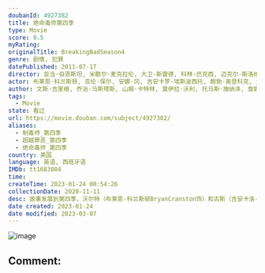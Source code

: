 ```yaml
---
doubanId: 4927382
title: 绝命毒师第四季
type: Movie
score: 9.5
myRating: 
originalTitle: BreakingBadSeason4
genre: 剧情, 犯罪
datePublished: 2011-07-17
director: 亚当·伯恩斯坦, 米歇尔·麦克拉伦, 大卫·斯雷德, 科林·巴克西, 迈克尔·斯洛维斯, 皮特·古尔德, 约翰·伦克, 泰瑞·麦克多诺, 斯科特·怀南特, 文斯·吉里根
actor: 布莱恩·科兰斯顿, 亚伦·保尔, 安娜·冈, 吉安卡罗·埃斯波西托, 鲍勃·奥登科克, 大卫·科斯塔贝尔, 耶利米·比特绥, 拉韦尔·克劳福德, 查尔斯·贝克, 萨拉·明妮奇, 冈萨洛·门内德斯, ·布兰科, 卡尔洛·罗塔, 哈维尔·格拉杰达, ·迈克尔·奥利瓦, 迈克尔·肖姆斯·维尔斯, 杰尔·伯恩斯, 史蒂芬·迈克尔·克扎达, 布拉克·贝里斯, 杰瑞米·霍华德, 奈杰尔·吉布斯, 杰森·道格拉斯, 比尔·伯尔, 斯蒂文·鲍尔, 乔纳森·班克斯, 迪恩·诺里斯, 马克·马戈利斯, 艾米莉·里奥斯, 贝琪·勃兰特, 罗伯茨·布洛瑟姆, 马特·琼斯, 吉姆·比弗, 达蒙·海瑞曼, ·米特, 蒂娜·帕克, 莫里斯·孔特, 克里斯托弗·科辛斯
author: 文斯·吉里根, 乔治·马斯塔斯, 山姆·卡特林, 莫伊拉·沃利, 托马斯·施纳泽, 詹妮弗·哈金森, 皮特·古尔德
tags:
  - Movie
state: 看过
url: https://movie.douban.com/subject/4927382/
aliases:
  - 制毒师_第四季
  - 超越罪恶_第四季
  - 绝命毒师_第四季
country: 美国
language: 英语, 西班牙语
IMDb: tt1683084
time: 
createTime: 2023-01-24 00:54:26
collectionDate: 2020-11-11
desc: 故事发展到第四季，沃尔特（布莱恩·科兰斯顿BryanCranston饰）和古斯（吉安卡洛·埃斯珀西多GiancarloEsposito饰）之间的关系开始变得越来越紧张起来，古斯不仅加强了对...
date created: 2023-01-24
date modified: 2023-03-07
---
```


![image](p2016506391.jpg)

Comment:
---
